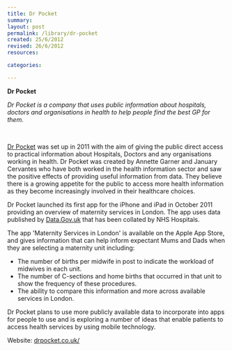 ```yaml
---
title: Dr Pocket
summary:
layout: post
permalink: /library/dr-pocket
created: 25/6/2012
revised: 26/6/2012
resources:

categories:

---
```


<p><strong>Dr Pocket</strong></p>
<p><em>Dr Pocket is a company that uses public information about hospitals, doctors and organisations in health to help people find the best GP for them.</em></p>
<p> </p>
<p><a href="http://www.drpocket.co.uk/" rel="nofollow">Dr Pocket</a> was set up in 2011 with the aim of giving the public direct access to practical information about Hospitals, Doctors and any organisations working in health. Dr Pocket was created by Annette Garner and January Cervantes who have both worked in the health information sector and saw the positive effects of providing useful information from data. They believe there is a growing appetite for the public to access more health information as they become increasingly involved in their healthcare choices.</p>
<p>Dr Pocket launched its first app for the iPhone and iPad in October 2011 providing an overview of maternity services in London. The app uses data published by <a href="http://data.gov.uk/" rel="nofollow">Data.Gov.uk</a> that has been collated by NHS Hospitals.</p>
<p>The app 'Maternity Services in London' is available on the Apple App Store, and gives information that can help inform expectant Mums and Dads when they are selecting a maternity unit including:</p>
<ul><li>The number of births per midwife in post to indicate the workload of midwives in each unit.  </li>
<li>The number of C-sections and home births that occurred in that unit to show the frequency of these procedures.</li>
<li>The ability to compare this information and more across available services in London. </li>
</ul><p>Dr Pocket plans to use more publicly available data to incorporate into apps for people to use and is exploring a number of ideas that enable patients to access health services by using mobile technology.</p>
<p>Website: <a href="http://www.drpocket.co.uk/" rel="nofollow">drpocket.co.uk/</a></p>
